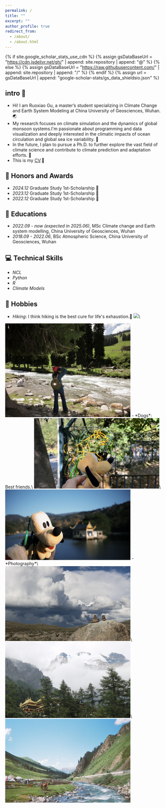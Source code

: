 ```yaml
---
permalink: /
title: ""
excerpt: ""
author_profile: true
redirect_from: 
  - /about/
  - /about.html
---
```


{% if site.google_scholar_stats_use_cdn %}
{% assign gsDataBaseUrl = "https://cdn.jsdelivr.net/gh/" | append: site.repository | append: "@" %}
{% else %}
{% assign gsDataBaseUrl = "https://raw.githubusercontent.com/" | append: site.repository | append: "/" %}
{% endif %}
{% assign url = gsDataBaseUrl | append: "google-scholar-stats/gs_data_shieldsio.json" %}

<span class='anchor' id='about-me'></span>

## intro 🐧
- Hi! I am Ruoxiao Gu, a master’s student specializing in Climate Change and Earth System Modeling at China University of Geosciences, Wuhan. 🌏
- My research focuses on climate simulation and the dynamics of global monsoon systems.I'm passionate about programming and data visualization and deeply interested in the climatic impacts of ocean circulation and global sea ice variability. 🌊
- In the future, I plan to pursue a Ph.D. to further explore the vast field of climate science and contribute to climate prediction and adaptation efforts. 🐶
- This is my [CV](images/RenderCV_EngineeringResumes_Theme.pdf).👀

<!-- <!-- # 🔥 News
- *2022.02*: &nbsp;🎉🎉 Lorem ipsum dolor sit amet, consectetur adipiscing elit. Vivamus ornare aliquet ipsum, ac tempus justo dapibus sit amet. 
- *2022.02*: &nbsp;🎉🎉 Lorem ipsum dolor sit amet, consectetur adipiscing elit. Vivamus ornare aliquet ipsum, ac tempus justo dapibus sit amet.  -->

<!-- # 📝 Publications  -->

<!-- <div class='paper-box'><div class='paper-box-image'><div><div class="badge">CVPR 2016</div><img src='images/500x300.png' alt="sym" width="100%"></div></div>
<div class='paper-box-text' markdown="1"> -->

<!-- [Deep Residual Learning for Image Recognition](https://openaccess.thecvf.com/content_cvpr_2016/papers/He_Deep_Residual_Learning_CVPR_2016_paper.pdf) -->

<!-- **Kaiming He**, Xiangyu Zhang, Shaoqing Ren, Jian Sun

[**Project**](https://scholar.google.com/citations?view_op=view_citation&hl=zh-CN&user=DhtAFkwAAAAJ&citation_for_view=DhtAFkwAAAAJ:ALROH1vI_8AC) <strong><span class='show_paper_citations' data='DhtAFkwAAAAJ:ALROH1vI_8AC'></span></strong>
- Lorem ipsum dolor sit amet, consectetur adipiscing elit. Vivamus ornare aliquet ipsum, ac tempus justo dapibus sit amet. 
</div>
</div> -->

<!-- - [Lorem ipsum dolor sit amet, consectetur adipiscing elit. Vivamus ornare aliquet ipsum, ac tempus justo dapibus sit amet](https://github.com), A, B, C, **CVPR 2020** -->

## 🚩 Honors and Awards
- *2024.12* Graduate Study 1st-Scholarship 🌱
- *2023.12* Graduate Study 1st-Scholarship 🌱
- *2022.12* Graduate Study 1st-Scholarship 🌱

## 📖 Educations
- *2022.09 - now (expected in 2025.06)*, MSc Climate change and Earth system modelling, China University of Geosciences, Wuhan
- *2018.09 - 2022.06*, BSc Atmospheric Science, China University of Geosciences, Wuhan

## 💻 Technical Skills
- *NCL*
- *Python*
- *R*
- *Climate Models*

## 🍖 Hobbies
- *Hiking*: I think hiking is the best cure for life's exhaustion.🌋
<img src="images/hiking1.jpg" width="80%">\
<img src="images/hiking2.jpg" width="80%">
- *Dogs*: Best friends.\
<img src="images/dog-dalian.jpg" width="80%">\
<img src="images/dog-Lushan.jpg" width="80%">
- *Photography*\
<img src="images/Photography1.jpg" width="80%">\
<img src="images/Photography2.jpg" width="80%">\
<img src="images/Photography3.jpg" width="80%">

<!-- <div><img src='images/hiking2.jpg' alt="sym" width="100%"><div> -->